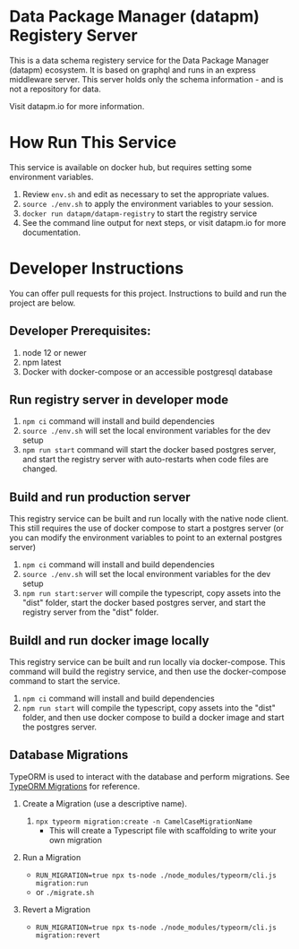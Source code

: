 # Data Package Manager (datapm) Registery Server

This is a data schema registery service for the Data Package Manager (datapm) ecosystem. It is based on graphql and runs in an express middleware server. This server holds only the schema information - and is not a repository for data.

Visit datapm.io for more information.

# How Run This Service
This service is available on docker hub, but requires setting some environment variables. 

1. Review `env.sh` and edit as necessary to set the appropriate values. 
2. `source ./env.sh` to apply the environment variables to your session. 
3. `docker run datapm/datapm-registry` to start the registry service
4. See the command line output for next steps, or visit datapm.io for more documentation.

# Developer Instructions

You can offer pull requests for this project. Instructions to build and run the project are below.


## Developer Prerequisites:
1. node 12 or newer
2. npm latest
3. Docker with docker-compose or an accessible postgresql database

## Run registry server in developer mode

1. `npm ci` command will install and build dependencies
2. `source ./env.sh` will set the local environment variables for the dev setup
4. `npm run start` command will start the docker based postgres server, and start the registry server with auto-restarts when code files are changed.

## Build and run production server

This registry service can be built and run locally with the native node client. This still requires the use of docker compose to start a postgres server (or you can modify the environment variables to point to an external postgres server)

1. `npm ci` command will install and build dependencies
2. `source ./env.sh` will set the local environment variables for the dev setup
4. `npm run start:server` will compile the typescript, copy assets into the "dist" folder, start the docker based postgres server, and start the registry server from the "dist" folder. 

## Buildl and run docker image locally

This registry service can be built and run locally via docker-compose. This command will build the registry service, and then use the docker-compose command to start the service. 

1. `npm ci` command will install and build dependencies
2. `npm run start` will compile the typescript, copy assets into the "dist" folder, and then use docker compose to build a docker image and start the postgres server.


## Database Migrations

TypeORM is used to interact with the database and perform migrations. See [TypeORM Migrations](https://github.com/typeorm/typeorm/blob/master/docs/migrations.md) for reference.

1. Create a Migration (use a descriptive name).

   1. `npx typeorm migration:create -n CamelCaseMigrationName`
      - This will create a Typescript file with scaffolding to write your own migration

1. Run a Migration

   - `RUN_MIGRATION=true npx ts-node ./node_modules/typeorm/cli.js migration:run`
   - or `./migrate.sh`

1. Revert a Migration

   - `RUN_MIGRATION=true npx ts-node ./node_modules/typeorm/cli.js migration:revert`
